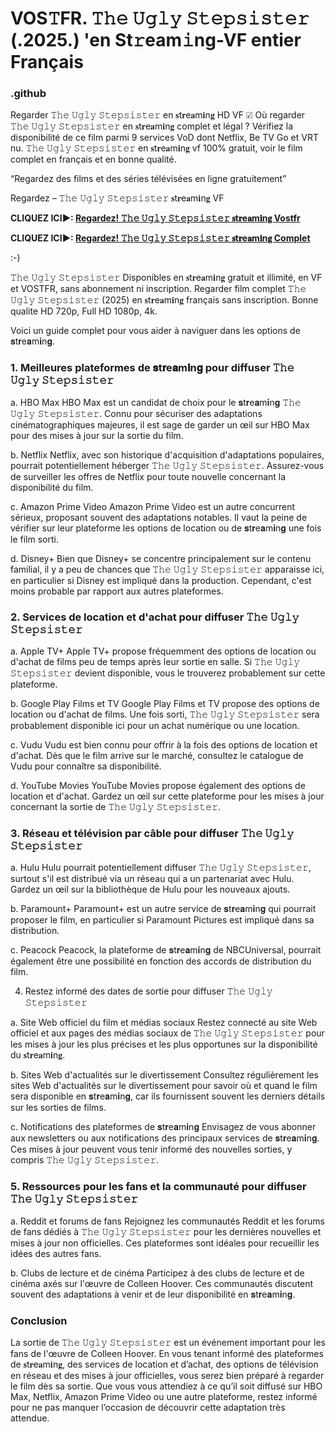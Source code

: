 # VOS𝚃FR. 𝚃𝚑𝚎 𝚄𝚐𝚕𝚢 𝚂𝚝𝚎𝚙𝚜𝚒𝚜𝚝𝚎𝚛 (.2025.) 'en St𝚛eam𝚒ng-VF entier Français

### .github

Regarder 𝚃𝚑𝚎 𝚄𝚐𝚕𝚢 𝚂𝚝𝚎𝚙𝚜𝚒𝚜𝚝𝚎𝚛 en 𝐬t𝐫e𝐚m𝐢n𝐠 HD VF ☑ Où regarder 𝚃𝚑𝚎 𝚄𝚐𝚕𝚢 𝚂𝚝𝚎𝚙𝚜𝚒𝚜𝚝𝚎𝚛 en 𝐬t𝐫e𝐚m𝐢n𝐠 complet et légal ? Vérifiez la disponibilité de ce film parmi 9 services VoD dont Netflix, Be TV Go et VRT nu.
𝚃𝚑𝚎 𝚄𝚐𝚕𝚢 𝚂𝚝𝚎𝚙𝚜𝚒𝚜𝚝𝚎𝚛 en 𝐬t𝐫e𝐚m𝐢n𝐠 vf 100% gratuit, voir le film complet en français et en bonne qualité.

“Regardez des films et des séries télévisées en ligne gratuitement”

Regardez – 𝚃𝚑𝚎 𝚄𝚐𝚕𝚢 𝚂𝚝𝚎𝚙𝚜𝚒𝚜𝚝𝚎𝚛 𝐬t𝐫e𝐚m𝐢n𝐠 VF

**CLIQUEZ ICI►: [Regardez! 𝚃𝚑𝚎 𝚄𝚐𝚕𝚢 𝚂𝚝𝚎𝚙𝚜𝚒𝚜𝚝𝚎𝚛 𝐬t𝐫e𝐚m𝐢n𝐠 Vostfr](https://tinyurl.com/yxuh8sc8)**

**CLIQUEZ ICI►: [Regardez! 𝚃𝚑𝚎 𝚄𝚐𝚕𝚢 𝚂𝚝𝚎𝚙𝚜𝚒𝚜𝚝𝚎𝚛 𝐬t𝐫e𝐚m𝐢n𝐠 Complet](https://tinyurl.com/yxuh8sc8)**

:-)

𝚃𝚑𝚎 𝚄𝚐𝚕𝚢 𝚂𝚝𝚎𝚙𝚜𝚒𝚜𝚝𝚎𝚛 Disponibles en 𝐬t𝐫e𝐚m𝐢n𝐠 gratuit et illimité, en VF et VOSTFR, sans abonnement ni inscription. Regarder film complet 𝚃𝚑𝚎 𝚄𝚐𝚕𝚢 𝚂𝚝𝚎𝚙𝚜𝚒𝚜𝚝𝚎𝚛 (2025) en 𝐬t𝐫e𝐚m𝐢n𝐠 français sans inscription. Bonne qualite HD 720p, Full HD 1080p, 4k.

Voici un guide complet pour vous aider à naviguer dans les options de 𝐬t𝐫e𝐚m𝐢n𝐠.

### 1. Meilleures plateformes de 𝐬t𝐫e𝐚m𝐢n𝐠 pour diffuser 𝚃𝚑𝚎 𝚄𝚐𝚕𝚢 𝚂𝚝𝚎𝚙𝚜𝚒𝚜𝚝𝚎𝚛

a. HBO Max
HBO Max est un candidat de choix pour le 𝐬t𝐫e𝐚m𝐢n𝐠 𝚃𝚑𝚎 𝚄𝚐𝚕𝚢 𝚂𝚝𝚎𝚙𝚜𝚒𝚜𝚝𝚎𝚛. Connu pour sécuriser des adaptations cinématographiques majeures, il est sage de garder un œil sur HBO Max pour des mises à jour sur la sortie du film.

b. Netflix
Netflix, avec son historique d'acquisition d'adaptations populaires, pourrait potentiellement héberger 𝚃𝚑𝚎 𝚄𝚐𝚕𝚢 𝚂𝚝𝚎𝚙𝚜𝚒𝚜𝚝𝚎𝚛. Assurez-vous de surveiller les offres de Netflix pour toute nouvelle concernant la disponibilité du film.

c. Amazon Prime Video
Amazon Prime Video est un autre concurrent sérieux, proposant souvent des adaptations notables. Il vaut la peine de vérifier sur leur plateforme les options de location ou de 𝐬t𝐫e𝐚m𝐢n𝐠 une fois le film sorti.

d. Disney+
Bien que Disney+ se concentre principalement sur le contenu familial, il y a peu de chances que 𝚃𝚑𝚎 𝚄𝚐𝚕𝚢 𝚂𝚝𝚎𝚙𝚜𝚒𝚜𝚝𝚎𝚛 apparaisse ici, en particulier si Disney est impliqué dans la production. Cependant, c'est moins probable par rapport aux autres plateformes.

### 2. Services de location et d'achat pour diffuser 𝚃𝚑𝚎 𝚄𝚐𝚕𝚢 𝚂𝚝𝚎𝚙𝚜𝚒𝚜𝚝𝚎𝚛

a. Apple TV+
Apple TV+ propose fréquemment des options de location ou d'achat de films peu de temps après leur sortie en salle. Si 𝚃𝚑𝚎 𝚄𝚐𝚕𝚢 𝚂𝚝𝚎𝚙𝚜𝚒𝚜𝚝𝚎𝚛 devient disponible, vous le trouverez probablement sur cette plateforme.

b. Google Play Films et TV
Google Play Films et TV propose des options de location ou d'achat de films. Une fois sorti, 𝚃𝚑𝚎 𝚄𝚐𝚕𝚢 𝚂𝚝𝚎𝚙𝚜𝚒𝚜𝚝𝚎𝚛 sera probablement disponible ici pour un achat numérique ou une location.

c. Vudu
Vudu est bien connu pour offrir à la fois des options de location et d'achat. Dès que le film arrive sur le marché, consultez le catalogue de Vudu pour connaître sa disponibilité.

d. YouTube Movies
YouTube Movies propose également des options de location et d'achat. Gardez un œil sur cette plateforme pour les mises à jour concernant la sortie de 𝚃𝚑𝚎 𝚄𝚐𝚕𝚢 𝚂𝚝𝚎𝚙𝚜𝚒𝚜𝚝𝚎𝚛.

### 3. Réseau et télévision par câble pour diffuser 𝚃𝚑𝚎 𝚄𝚐𝚕𝚢 𝚂𝚝𝚎𝚙𝚜𝚒𝚜𝚝𝚎𝚛

a. Hulu
Hulu pourrait potentiellement diffuser 𝚃𝚑𝚎 𝚄𝚐𝚕𝚢 𝚂𝚝𝚎𝚙𝚜𝚒𝚜𝚝𝚎𝚛, surtout s'il est distribué via un réseau qui a un partenariat avec Hulu. Gardez un œil sur la bibliothèque de Hulu pour les nouveaux ajouts.

b. Paramount+
Paramount+ est un autre service de 𝐬t𝐫e𝐚m𝐢n𝐠 qui pourrait proposer le film, en particulier si Paramount Pictures est impliqué dans sa distribution.

c. Peacock
Peacock, la plateforme de 𝐬t𝐫e𝐚m𝐢n𝐠 de NBCUniversal, pourrait également être une possibilité en fonction des accords de distribution du film.

4. Restez informé des dates de sortie pour diffuser 𝚃𝚑𝚎 𝚄𝚐𝚕𝚢 𝚂𝚝𝚎𝚙𝚜𝚒𝚜𝚝𝚎𝚛

a. Site Web officiel du film et médias sociaux
Restez connecté au site Web officiel et aux pages des médias sociaux de 𝚃𝚑𝚎 𝚄𝚐𝚕𝚢 𝚂𝚝𝚎𝚙𝚜𝚒𝚜𝚝𝚎𝚛 pour les mises à jour les plus précises et les plus opportunes sur la disponibilité du 𝐬t𝐫e𝐚m𝐢n𝐠.

b. Sites Web d'actualités sur le divertissement
Consultez régulièrement les sites Web d'actualités sur le divertissement pour savoir où et quand le film sera disponible en 𝐬t𝐫e𝐚m𝐢n𝐠, car ils fournissent souvent les derniers détails sur les sorties de films.

c. Notifications des plateformes de 𝐬t𝐫e𝐚m𝐢n𝐠
Envisagez de vous abonner aux newsletters ou aux notifications des principaux services de 𝐬t𝐫e𝐚m𝐢n𝐠. Ces mises à jour peuvent vous tenir informé des nouvelles sorties, y compris 𝚃𝚑𝚎 𝚄𝚐𝚕𝚢 𝚂𝚝𝚎𝚙𝚜𝚒𝚜𝚝𝚎𝚛.

### 5. Ressources pour les fans et la communauté pour diffuser 𝚃𝚑𝚎 𝚄𝚐𝚕𝚢 𝚂𝚝𝚎𝚙𝚜𝚒𝚜𝚝𝚎𝚛

a. Reddit et forums de fans
Rejoignez les communautés Reddit et les forums de fans dédiés à 𝚃𝚑𝚎 𝚄𝚐𝚕𝚢 𝚂𝚝𝚎𝚙𝚜𝚒𝚜𝚝𝚎𝚛 pour les dernières nouvelles et mises à jour non officielles. Ces plateformes sont idéales pour recueillir les idées des autres fans.

b. Clubs de lecture et de cinéma
Participez à des clubs de lecture et de cinéma axés sur l'œuvre de Colleen Hoover. Ces communautés discutent souvent des adaptations à venir et de leur disponibilité en 𝐬t𝐫e𝐚m𝐢n𝐠.

### Conclusion
La sortie de 𝚃𝚑𝚎 𝚄𝚐𝚕𝚢 𝚂𝚝𝚎𝚙𝚜𝚒𝚜𝚝𝚎𝚛 est un événement important pour les fans de l'œuvre de Colleen Hoover. En vous tenant informé des plateformes de 𝐬t𝐫e𝐚m𝐢n𝐠, des services de location et d’achat, des options de télévision en réseau et des mises à jour officielles, vous serez bien préparé à regarder le film dès sa sortie. Que vous vous attendiez à ce qu’il soit diffusé sur HBO Max, Netflix, Amazon Prime Video ou une autre plateforme, restez informé pour ne pas manquer l’occasion de découvrir cette adaptation très attendue.
